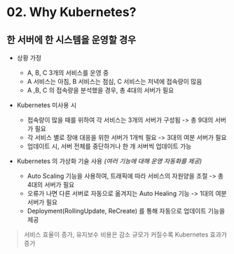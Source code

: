 # 02. Why Kubernetes?

## 한 서버에 한 시스템을 운영할 경우

- 상황 가정

  - A, B, C 3개의 서비스를 운영 중
  - A 서비스는 아침, B 서비스는 점심, C 서비스는 저녁에 접속량이 많음
  - A ,B, C 의 접속량을 분석했을 경우, 총 4대의 서버가 필요

- Kubernetes 미사용 시

  - 접속량이 많을 때를 위하여 각 서비스는 3개의 서버가 구성됨 -> 총 9대의 서버가 필요
  - 각 서비스 별로 장애 대응을 위한 서버가 1개씩 필요 -> 3대의 여분 서버가 필요
  - 업데이트 시, 서버 전체를 중단하거나 한 개 서버씩 업데이트 가능

- Kubernetes 의 가상화 기술 사용 _(여러 기능에 대해 운영 자동화를 제공)_

  - Auto Scaling 기능을 사용하여, 트래픽에 따라 서비스의 자원양을 조절 -> 총 4대의 서버가 필요
  - 오류가 나면 다른 서버로 자동으로 옮겨지는 Auto Healing 기능 -> 1대의 여분 서버가 필요
  - Deployment(RollingUpdate, ReCreate) 를 통해 자동으로 업데이트 기능을 제공

> 서비스 효율이 증가, 유지보수 비용은 감소
> 규모가 커질수록 Kubernetes 효과가 증가
